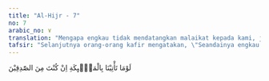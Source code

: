 ```yaml
---
title: "Al-Hijr - 7"
no: 7
arabic_no: ٧
translation: "Mengapa engkau tidak mendatangkan malaikat kepada kami, jika engkau termasuk orang yang benar?”"
tafsir: "Selanjutnya orang-orang kafir mengatakan, \"Seandainya engkau hai Muhammad benar-benar percaya atas kebenaran apa yang engkau sampaikan dan percaya bahwa engkau benar-benar nabi dan rasul Allah, yang diutus kepada kami, tentulah engkau dapat meminta kepada-Nya agar bersama engkau diutus pula seorang malaikat dari langit, yang dapat menguatkan dan membuktikan kenabian dan kerasulanmu itu kepada kami.\"\n\nDari permintaan mereka itu, tergambarlah jalan pikiran mereka tentang kenabian dan kerasulan. Menurut mereka, jika diutus seorang nabi atau rasul, mesti ada malaikat yang mendampinginya, sehingga malaikat dapat menguatkan kenabian dan kerasulannya, memudahkan manusia menerima risalahnya, atau nabi itu cukup berupa malaikat saja. Menurut jalan pikiran mereka, yang membawa ayat-ayat Allah hanyalah makhluk rohani, sedangkan manusia adalah makhluk jasmani (dapat dilihat). Manusia, sekalipun mempunyai kekuatan yang tinggi, tetap tidak mungkin menjadi nabi dan rasul, disebabkan mereka masih bergaul dengan manusia, berada di tengah-tengah mereka, dan masih memiliki kebutuhan jasmani, seperti makan, minum, berpakaian, ingin kekuasaan, ingin mengumpulkan harta, tertarik dengan kehidupan duniawi, dan sebagainya. Karena itu mustahil seorang manusia menjadi nabi dan rasul, kecuali jika pengangkatan kenabian dan kerasulan itu dikuatkan atau dikukuhkan dengan keberadaan malaikat sebagai pendamping.\n\nKepercayaan orang-orang musyrik Mekah ini seperti kepercayaan Fir'aun dan para pengikutnya tentang rasul dan nabi. Menurut mereka, seharusnya semua rasul yang diutus Allah diangkat dengan upacara yang penuh keagungan dan kebesaran, seperti pengangkatan raja-raja mereka, dengan memakai perhiasan gelang dan kalung yang terbuat dari emas dan pakaian kebesaran, atau rasul itu datang dengan diiringi oleh para malaikat, sebagaimana diterangkan dalam firman Allah swt:\n\n\"Maka mengapa dia (Musa) tidak dipakaikan gelang dari emas atau malaikat datang bersama-sama dia untuk mengiringkannya?\" Maka (Firaun) dengan perkataan itu telah mempengaruhi kaumnya, sehingga mereka patuh kepadanya. Sungguh, mereka adalah kaum yang fasik. (az-Zukhruf/43: 53-54)"
---
```

لَوْمَا تَأْتِيْنَا بِالْمَلٰۤىِٕكَةِ اِنْ كُنْتَ مِنَ الصّٰدِقِيْنَ 